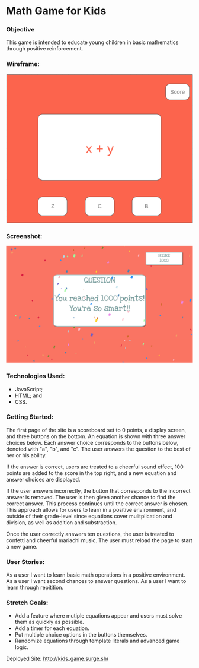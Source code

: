 # Math Game for Kids

### Objective
This game is intended to educate young children in  basic mathematics through positive reinforcement.

### Wireframe:
![wireframe](kid_wireframe.png)

### Screenshot:

![screenshot](mgk_screenshot.png)


### Technologies Used:
- JavaScript; 
- HTML; and
- CSS.

### Getting Started:
The first page of the site is a scoreboard set to 0 points, a display screen, and three buttons on the bottom. An equation is shown with three answer choices below. Each answer choice corresponds to the buttons below, denoted with "a", "b", and "c". The user answers the question to the best of her or his ability.

If the answer is correct, users are treated to a cheerful sound effect, 100 points are added to the score in the top right, and a new equation and answer choices are displayed.

If the user answers incorrectly, the button that corresponds to the incorrect answer is removed. The user is then given another chance to find the correct answer. This process continues until the correct answer is chosen. This approach allows for users to learn in a positive environment, and outside of their grade-level since equations cover mulitplication and division, as well as addition and substraction.

Once the user correctly answers ten questions, the user is treated to confetti and cheerful mariachi music. The user must reload the page to start a new game.

### User Stories:
As a user I want to learn basic math operations in a positive environment.
As a user I want second chances to answer questions.
As a user I want to learn through repitition.

### Stretch Goals:
- Add a feature where mutiple equations appear and users must solve them as quickly as possible.
- Add a timer for each equation.
- Put multiple choice options in the buttons themselves.
- Randomize equations through template literals and advanced game logic.

Deployed Site: http://kids_game.surge.sh/
